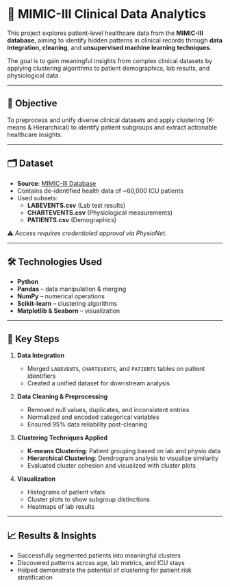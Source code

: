 # 🏥 MIMIC-III Clinical Data Analytics

This project explores patient-level healthcare data from the **MIMIC-III database**, aiming to identify hidden patterns in clinical records through **data integration, cleaning**, and **unsupervised machine learning techniques**.

The goal is to gain meaningful insights from complex clinical datasets by applying clustering algorithms to patient demographics, lab results, and physiological data.

---

## 📌 Objective

To preprocess and unify diverse clinical datasets and apply clustering (K-means & Hierarchical) to identify patient subgroups and extract actionable healthcare insights.

---

## 🗂 Dataset

- **Source**: [MIMIC-III Database](https://physionet.org/content/mimiciii/1.4/)
- Contains de-identified health data of ~60,000 ICU patients
- Used subsets: 
  - **LABEVENTS.csv** (Lab test results)  
  - **CHARTEVENTS.csv** (Physiological measurements)  
  - **PATIENTS.csv** (Demographics)  

⚠️ *Access requires credentialed approval via PhysioNet.*

---

## 🛠️ Technologies Used

- **Python**  
- **Pandas** – data manipulation & merging  
- **NumPy** – numerical operations  
- **Scikit-learn** – clustering algorithms  
- **Matplotlib & Seaborn** – visualization  

---

## 🧪 Key Steps

1. **Data Integration**  
   - Merged `LABEVENTS`, `CHARTEVENTS`, and `PATIENTS` tables on patient identifiers  
   - Created a unified dataset for downstream analysis

2. **Data Cleaning & Preprocessing**  
   - Removed null values, duplicates, and inconsistent entries  
   - Normalized and encoded categorical variables  
   - Ensured 95% data reliability post-cleaning

3. **Clustering Techniques Applied**  
   - **K-means Clustering**: Patient grouping based on lab and physio data  
   - **Hierarchical Clustering**: Dendrogram analysis to visualize similarity  
   - Evaluated cluster cohesion and visualized with cluster plots

4. **Visualization**  
   - Histograms of patient vitals  
   - Cluster plots to show subgroup distinctions  
   - Heatmaps of lab results

---

## 📈 Results & Insights

- Successfully segmented patients into meaningful clusters
- Discovered patterns across age, lab metrics, and ICU stays
- Helped demonstrate the potential of clustering for patient risk stratification





